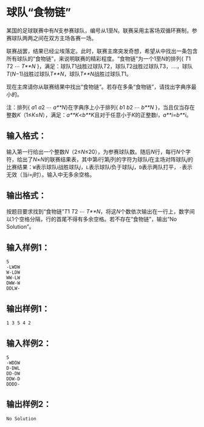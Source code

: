 #   球队“食物链” 
某国的足球联赛中有*N*支参赛球队，编号从1至*N*。联赛采用主客场双循环赛制，参赛球队两两之间在双方主场各赛一场。

联赛战罢，结果已经尘埃落定。此时，联赛主席突发奇想，希望从中找出一条包含所有球队的“食物链”，来说明联赛的精彩程度。“食物链”为一个1至*N*的排列{ *T*1 *T*2 ⋯ *T**N* }，满足：球队*T*1战胜过球队*T*2，球队*T*2战胜过球队*T*3，⋯，球队*T*(*N*−1)战胜过球队*T**N*，球队*T**N*战胜过球队*T*1。

现在主席请你从联赛结果中找出“食物链”。若存在多条“食物链”，请找出字典序最小的。

注：排列{ *a*1 *a*2 ⋯ *a**N*}在字典序上小于排列{ *b*1 *b*2 ⋯ *b**N* }，当且仅当存在整数*K*（1≤*K*≤*N*），满足：*a**K*<*b**K*且对于任意小于*K*的正整数*i*，*a**i*=*b**i*。

## 输入格式：

输入第一行给出一个整数*N*（2≤*N*≤20），为参赛球队数。随后*N*行，每行*N*个字符，给出了*N*×*N*的联赛结果表，其中第*i*行第*j*列的字符为球队*i*在主场对阵球队*j*的比赛结果：`W`表示球队*i*战胜球队*j*，`L`表示球队*i*负于球队*j*，`D`表示两队打平，`-`表示无效（当*i*=*j*时）。输入中无多余空格。 

## 输出格式：

按题目要求找到“食物链”*T*1 *T*2 ⋯ *T**N*，将这*N*个数依次输出在一行上，数字间以1个空格分隔，行的首尾不得有多余空格。若不存在“食物链”，输出“No Solution”。 
## 输入样例1：

```
5
-LWDW
W-LDW
WW-LW
DWW-W
DDLW-
```
## 输出样例1：

```
1 3 5 4 2
```

## 输入样例2：

```
5
-WDDW
D-DWL
DD-DW
DDW-D
DDDD-
```

## 输出样例2：

```
No Solution
```

